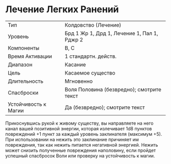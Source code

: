 
# Лечение Легких Ранений

| | |
|---|---|
|Тип|Колдовство (Лечение)|
|Уровень| Брд 1 Жр 1, Дрд 1, Лечение 1, Пал 1, Рджр 2|
|Компоненты| В, С|
|Время Активации| 1 стандартн. действ.|
|Диапазон| Касание|
|Цель| Касаемое существо|
|Длительность| Мгновенно|
|Спасброски| Воля Половина (безвредно); смотрите текст|
|Устойчивость к Магии| Да (безвредно); смотрите текст|

Прикоснувшись рукой к живому существу, вы направляете на него канал вашей позитивной энергии, которая излечивает 1d8 пунктов повреждений +1 пункт за каждый уровень заклинателя (максимум +5). При использовании на нежить это заклинание причиняет им повреждения, так как нежить питается негативной энергией. Нежить может снизить полученные повреждения наполовину, если пройдет успешный спасбросок Воли или проверку на устойчивость к магии.


